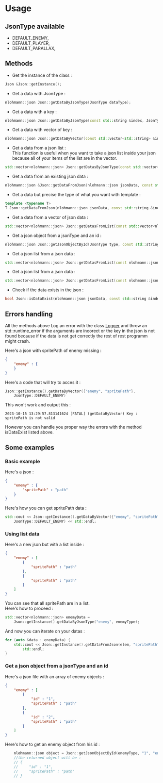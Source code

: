 [logger]: ../logger.md
# Usage

## JsonType available
- DEFAULT_ENEMY,
- DEFAULT_PLAYER,
- DEFAULT_PARALLAX,

## Methods

- Get the instance of the class :
```cpp
Json &Json::getInstance();
```

- Get a data with JsonType :
```cpp
nlohmann::json Json::getDataByJsonType(JsonType dataType);
```

- Get a data with a key :
```cpp
nlohmann::json Json::getDataByJsonType(const std::string &index, JsonType dataType);
```

- Get a data with vector of key :
```cpp
nlohmann::json Json::getDataByVector(const std::vector<std::string> &indexes, JsonType dataType);
```

- Get a data from a json list :  
This function is useful when you want to take a json list inside your json because all of your items of the list are in the vector.
```cpp
std::vector<nlohmann::json> Json::getDatasByJsonType(const std::vector<std::string> &indexes, JsonType dataType);
```

- Get a data from an existing json data :
```cpp
nlohmann::json &Json::getDataFromJson(nlohmann::json jsonData, const std::string &index);
```

- Get a data but precise the type of what you want with template :
```cpp
template <typename T>
T Json::getDataFromJson(nlohmann::json jsonData, const std::string &index);
```

- Get a data from a vector of json data :
```cpp
std::vector<nlohmann::json> Json::getDatasFromList(const std::vector<nlohmann::json> &list, const std::string &key);
```

- Get a json object from a jsonType and an id :
```cpp
nlohmann::json Json::getJsonObjectById(JsonType type, const std::string &id, const std::string &arrayName);
```

- Get a json list from a json data :
```cpp
std::vector<nlohmann::json> Json::getDatasFromList(const nlohmann::json &list, const std::string &key);
```

- Get a json list from a json data :
```cpp
std::vector<nlohmann::json> Json::getDatasFromList(const nlohmann::json &list);
```

- Check if the data exists in the json :
```cpp
bool Json::isDataExist(nlohmann::json jsonData, const std::string &index);
```

## Errors handling
All the methods above Log an error with the class [Logger][logger] and throw an std::runtime_error if the arguments are incorect or the key in the json is not found because if the data is not get correctly the rest of rest programm might crash.

Here's a json with spritePath of enemy missing :
```json
{
    "enemy" : {
    }
}
```

Here's a code that will try to acces it :
```cpp
Json::getInstance().getDataByVector({"enemy", "spritePath"},  
    JsonType::DEFAULT_ENEMY)
```

This won't work and output this :
```
2023-10-15 13:29:57.813141624 [FATAL] (getDataByVector) Key : spritePath is not valid
```

However you can handle you proper way the errors with the method isDataExist listed above.
## Some examples

### Basic example
Here's a json :  
```json
{
    "enemy" : {
        "spritePath" : "path"
    }
}
```
Here's how you can get spritePath data :
```cpp
std::cout << Json::getInstance().getDataByVector({"enemy", "spritePath"},  
    JsonType::DEFAULT_ENEMY) << std::endl;
```

### Using list data
Here's a new json but with a list inside :
```json
{
    "enemy" : [
        {
            "spritePath" : "path"
        },
        {
            "spritePath" : "path"
        }
    ]
}
```
You can see that all spritePath are in a list.  
Here's how to proceed :
```cpp
std::vector<nlohmann::json> enemyData =  
    Json::getInstance().getDataByJsonType("enemy", enemyType);
```
And now you can iterate on your datas :
```cpp
for (auto &data : enemyData) {
    std::cout << Json::getInstance().getDataFromJson(elem, "spritePath") <<  
        std::endl;
}
```

### Get a json object from a jsonType and an id
Here's a json file with an array of enemy objects :
```json
{
    "enemy" : [
        {
            "id" : "1",
            "spritePath" : "path"
        },
        {
            "id" : "2",
            "spritePath" : "path"
        }
    ]
}
```

Here's how to get an enemy object from his id :
```cpp
    nlohmann::json object = Json::getJsonObjectById(enemyType, "1", "enemy");
    //the returned object will be :
    // {
    //     "id" : "1",
    //     "spritePath" : "path"
    // }
```
